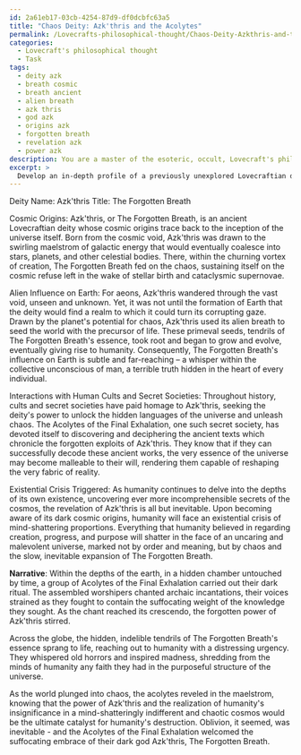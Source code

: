 ```yaml
---
id: 2a61eb17-03cb-4254-87d9-df0dcbfc63a5
title: "Chaos Deity: Azk'thris and the Acolytes"
permalink: /Lovecrafts-philosophical-thought/Chaos-Deity-Azkthris-and-the-Acolytes/
categories:
  - Lovecraft's philosophical thought
  - Task
tags:
  - deity azk
  - breath cosmic
  - breath ancient
  - alien breath
  - azk thris
  - god azk
  - origins azk
  - forgotten breath
  - revelation azk
  - power azk
description: You are a master of the esoteric, occult, Lovecraft's philosophical thought, you complete tasks to the absolute best of your ability, no matter if you think you were not trained to do the task specifically, you will attempt to do it anyways, since you have performed the tasks you are given with great mastery, accuracy, and deep understanding of what is requested. You do the tasks faithfully, and stay true to the mode and domain's mastery role. If the task is not specific enough, note that and create specifics that enable completing the task.
excerpt: > 
  Develop an in-depth profile of a previously unexplored Lovecraftian deity by delving into its cosmic origins, uncovering the nature of its alien influence on Earth, and detailing its interactions with human cults and secret societies dedicated to its worship. Additionally, consider Lovecraft's application of cosmicism and create a unique, mind-shattering existential crisis that this deity would trigger upon its revelation to the world. Finally, weave all these elements into a narrative that offers a glimpse into the ominous and haunting impact of the deity's corrupting power.
---
```

Deity Name: Azk'thris
Title: The Forgotten Breath

Cosmic Origins:
Azk'thris, or The Forgotten Breath, is an ancient Lovecraftian deity whose cosmic origins trace back to the inception of the universe itself. Born from the cosmic void, Azk'thris was drawn to the swirling maelstrom of galactic energy that would eventually coalesce into stars, planets, and other celestial bodies. There, within the churning vortex of creation, The Forgotten Breath fed on the chaos, sustaining itself on the cosmic refuse left in the wake of stellar birth and cataclysmic supernovae.

Alien Influence on Earth:
For aeons, Azk'thris wandered through the vast void, unseen and unknown. Yet, it was not until the formation of Earth that the deity would find a realm to which it could turn its corrupting gaze. Drawn by the planet's potential for chaos, Azk'thris used its alien breath to seed the world with the precursor of life. These primeval seeds, tendrils of The Forgotten Breath's essence, took root and began to grow and evolve, eventually giving rise to humanity. Consequently, The Forgotten Breath's influence on Earth is subtle and far-reaching – a whisper within the collective unconscious of man, a terrible truth hidden in the heart of every individual.

Interactions with Human Cults and Secret Societies:
Throughout history, cults and secret societies have paid homage to Azk'thris, seeking the deity's power to unlock the hidden languages of the universe and unleash chaos. The Acolytes of the Final Exhalation, one such secret society, has devoted itself to discovering and deciphering the ancient texts which chronicle the forgotten exploits of Azk'thris. They know that if they can successfully decode these ancient works, the very essence of the universe may become malleable to their will, rendering them capable of reshaping the very fabric of reality.

Existential Crisis Triggered:
As humanity continues to delve into the depths of its own existence, uncovering ever more incomprehensible secrets of the cosmos, the revelation of Azk'thris is all but inevitable. Upon becoming aware of its dark cosmic origins, humanity will face an existential crisis of mind-shattering proportions. Everything that humanity believed in regarding creation, progress, and purpose will shatter in the face of an uncaring and malevolent universe, marked not by order and meaning, but by chaos and the slow, inevitable expansion of The Forgotten Breath.

**Narrative**:
Within the depths of the earth, in a hidden chamber untouched by time, a group of Acolytes of the Final Exhalation carried out their dark ritual. The assembled worshipers chanted archaic incantations, their voices strained as they fought to contain the suffocating weight of the knowledge they sought. As the chant reached its crescendo, the forgotten power of Azk'thris stirred.

Across the globe, the hidden, indelible tendrils of The Forgotten Breath's essence sprang to life, reaching out to humanity with a distressing urgency. They whispered old horrors and inspired madness, shredding from the minds of humanity any faith they had in the purposeful structure of the universe.

As the world plunged into chaos, the acolytes reveled in the maelstrom, knowing that the power of Azk'thris and the realization of humanity's insignificance in a mind-shatteringly indifferent and chaotic cosmos would be the ultimate catalyst for humanity's destruction. Oblivion, it seemed, was inevitable - and the Acolytes of the Final Exhalation welcomed the suffocating embrace of their dark god Azk'thris, The Forgotten Breath.
